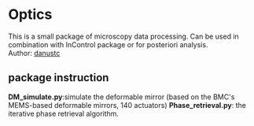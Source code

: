 # Optics  
This is a small package of microscopy data processing. Can be used in combination with InControl package or for posteriori analysis.  
Author: [danustc](https://github.com/danustc)
## package instruction
**DM_simulate.py**:simulate the deformable mirror (based on the BMC's MEMS-based deformable mirrors, 140 actuators)
**Phase_retrieval.py**: the iterative phase retrieval algorithm. 
